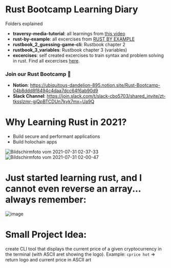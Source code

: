 # Rust Bootcamp Learning Diary

Folders explained
- **traversy-media-tutorial**: all learnings from [this video](https://www.youtube.com/watch?v=zF34dRivLOw)
- **rust-by-example**: all excercises from [RUST BY EXAMPLE](https://doc.rust-lang.org/rust-by-example/)
- **rustbook_2_guessing-game-cli**: Rustbook chapter 2
- **rustbook_3_variables**: Rustbook chapter 3 (variables)
- **excercises**: self created excercises to train syntax and problem solving in rust. Find all excercises [here](https://ubiquitous-dandelion-895.notion.site/Session-2-7-8-2021-8-16h-UTC-Rustlings-and-Excercises-dad6c1e3dd3445d49d94de7893587cc3).

### Join our Rust Bootcamp 🚀
- **Notion**: https://ubiquitous-dandelion-895.notion.site/Rust-Bootcamp-04b8ddd8f8494c4daa7dcc64f6ab90d9
- **Slack Channel**: https://join.slack.com/t/slack-cbo5703/shared_invite/zt-tksslzmr-gjQpBTCDUn7kyk7mx~Ua9Q

# Why Learning Rust in 2021?
- Build secure and performant applications
- Build holochain apps

![Bildschirmfoto vom 2021-07-31 02-37-33](https://user-images.githubusercontent.com/44790691/127734954-5d6d6086-5222-47f0-981c-d7158b89d4ae.png)
![Bildschirmfoto vom 2021-07-31 02-00-47](https://user-images.githubusercontent.com/44790691/127734962-fc37340d-7b3d-486f-8a4f-ee668ea56a3d.png)

# Just started learning rust, and I cannot even reverse an array... always remember:
![image](https://user-images.githubusercontent.com/44790691/127950852-005994c2-1692-4860-a145-ca527743d566.png)

# Small Project Idea:
create CLI tool that displays the current price of a given cryptocurrency in the terminal (with ASCII aret showing the logo). Example: `cprice hot` => return logo and current price in ASCII art


